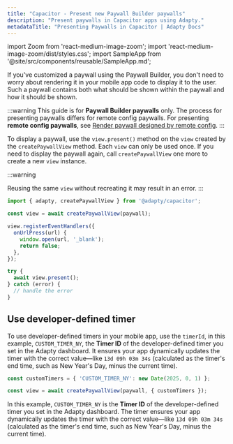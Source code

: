 ```yaml
---
title: "Capacitor - Present new Paywall Builder paywalls"
description: "Present paywalls in Capacitor apps using Adapty."
metadataTitle: "Presenting Paywalls in Capacitor | Adapty Docs"
---
```


import Zoom from 'react-medium-image-zoom';
import 'react-medium-image-zoom/dist/styles.css';
import SampleApp from '@site/src/components/reusable/SampleApp.md'; 

If you've customized a paywall using the Paywall Builder, you don't need to worry about rendering it in your mobile app code to display it to the user. Such a paywall contains both what should be shown within the paywall and how it should be shown.

:::warning
This guide is for **Paywall Builder paywalls** only. The process for presenting paywalls differs for remote config paywalls. For presenting **remote config paywalls**, see [Render paywall designed by remote config](present-remote-config-paywalls).
:::

To display a paywall, use the `view.present()` method on the `view` created by the `createPaywallView` method. Each `view` can only be used once. If you need to display the paywall again, call `createPaywallView` one more to create a new `view` instance. 

:::warning

Reusing the same `view` without recreating it may result in an error.
:::

```typescript showLineNumbers
import { adapty, createPaywallView } from '@adapty/capacitor';

const view = await createPaywallView(paywall);

view.registerEventHandlers({
  onUrlPress(url) {
    window.open(url, '_blank');
    return false; 
  },
});

try {
  await view.present();
} catch (error) {
  // handle the error
}
```

## Use developer-defined timer

To use developer-defined timers in your mobile app, use the `timerId`, in this example, `CUSTOM_TIMER_NY`, the **Timer ID** of the developer-defined timer you set in the Adapty dashboard. It ensures your app dynamically updates the timer with the correct value—like `13d 09h 03m 34s` (calculated as the timer's end time, such as New Year's Day, minus the current time).

```typescript showLineNumbers
const customTimers = { 'CUSTOM_TIMER_NY': new Date(2025, 0, 1) };

const view = await createPaywallView(paywall, { customTimers });
```

In this example, `CUSTOM_TIMER_NY` is the **Timer ID** of the developer-defined timer you set in the Adapty dashboard. The timer ensures your app dynamically updates the timer with the correct value—like `13d 09h 03m 34s` (calculated as the timer's end time, such as New Year's Day, minus the current time).
